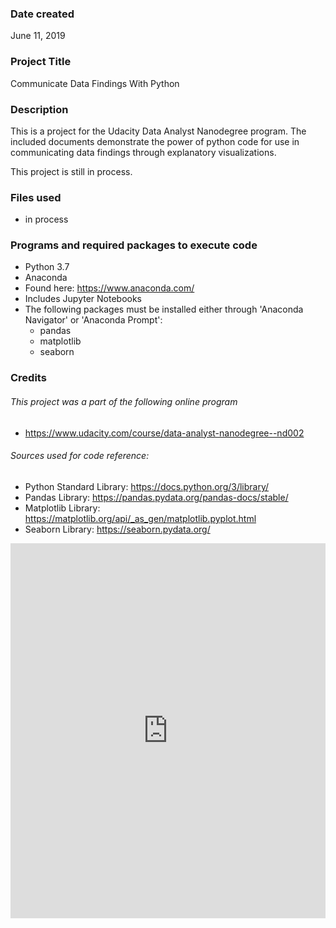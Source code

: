 ### Date created
June 11, 2019

### Project Title
Communicate Data Findings With Python

### Description
This is a project for the Udacity Data Analyst Nanodegree program.  The included documents demonstrate the power of python code for use in communicating data findings through explanatory visualizations.  

This project is still in process.

### Files used

* in process

### Programs and required packages to execute code

* Python 3.7
* Anaconda
 * Found here: https://www.anaconda.com/
 * Includes Jupyter Notebooks
* The following packages must be installed either through 'Anaconda Navigator' or 'Anaconda Prompt':
  * pandas
  * matplotlib
  * seaborn

### Credits

###### This project was a part of the following online program

* https://www.udacity.com/course/data-analyst-nanodegree--nd002

###### Sources used for code reference:

* Python Standard Library: https://docs.python.org/3/library/
* Pandas Library: https://pandas.pydata.org/pandas-docs/stable/
* Matplotlib Library: https://matplotlib.org/api/_as_gen/matplotlib.pyplot.html
* Seaborn Library: https://seaborn.pydata.org/

<iframe src='https://view.officeapps.live.com/op/embed.aspx?src=[https://github.com/Jeff-VA/communicate_data_project/blob/master/slide_deck.slides.html]' width='100%' height='600px' frameborder='0'>
